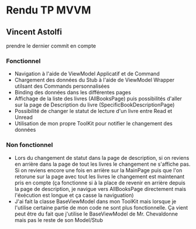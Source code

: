 # Rendu TP MVVM 

## Vincent Astolfi

prendre le dernier commit en compte

### Fonctionnel

- Navigation à l'aide de ViewModel Applicatif et de Command
- Chargement des données du Stub à l'aide de ViewModel Wrapper utilsant des Commands personnalisées 
- Binding des données dans les différentes pages
- Affichage de la liste des livres (AllBooksPage) puis possibilités d'aller sur la page de Description du livre (SpecificBookDescriptionPage)
- Possibilité de changer le statut de lecture d'un livre entre Read et Unread
- Utilisation de mon propre ToolKit pour notifier le changement des données

### Non fonctionnel

- Lors du changement de statut dans la page de description, si on reviens en arrière dans la page de tout les livres le changement ne s'affiche pas. Si on reviens encore une fois en arrière sur la MainPage puis que l'on retorune sur la page avec tout les livres le changement est maintenant pris en compte (ça fonctionne si à la place de revenir en arrière depuis la page de description, je navigue vers AllBooksPage directement mais l'éxécution est longue et ça casse la naviguation)
- J'ai fait la classe BaseViewModel dans mon ToolKit mais lorsque je l'utilise certaine partie de mon code ne sont plus fonctionnelle. Ça vient peut être du fait que j'utilise le BaseViewModel de Mr. Chevaldonne mais pas le reste de son Model/Stub

